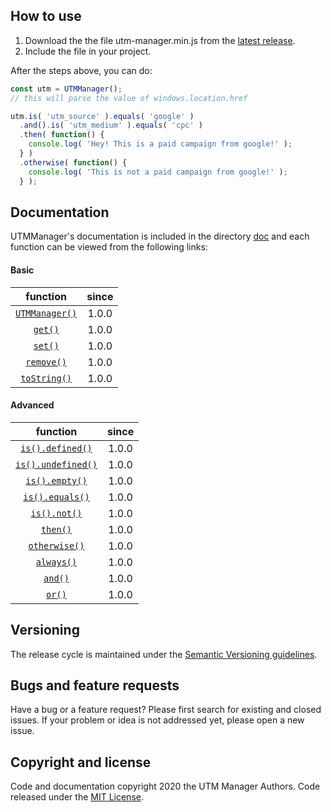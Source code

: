 ## How to use

1. Download the the file utm-manager.min.js from the [latest release](https://github.com/shimisnow/utm-manager/releases).
2. Include the file in your project.

After the steps above, you can do:

```javascript
const utm = UTMManager();
// this will parse the value of windows.location.href

utm.is( 'utm_source' ).equals( 'google' )
  .and().is( 'utm_medium' ).equals( 'cpc' )
  .then( function() {
    console.log( 'Hey! This is a paid campaign from google!' );
  } )
  .otherwise( function() {
    console.log( 'This is not a paid campaign from google!' );
  } );
```

## Documentation

UTMManager's documentation is included in the directory [doc](doc/) and each function can be viewed from the following links:

#### Basic

| function                         | since |
| :------------------------------: | :---: |
| [`UTMManager()`](doc/utm-manager.md) | 1.0.0 |
| [`get()`](doc/get.md)                | 1.0.0 |
| [`set()`](doc/set.md)                | 1.0.0 |
| [`remove()`](doc/remove.md)          | 1.0.0 |
| [`toString()`](doc/to-string.md)     | 1.0.0 |

#### Advanced

| function                           | since |
| :--------------------------------: | :---: |
| [`is().defined()`](doc/defined.md)     | 1.0.0 |
| [`is().undefined()`](doc/undefined.md) | 1.0.0 |
| [`is().empty()`](doc/empty.md)         | 1.0.0 |
| [`is().equals()`](doc/equals.md)       | 1.0.0 |
| [`is().not()`](doc/not.md)             | 1.0.0 |
| [`then()`](doc/then.md)                | 1.0.0 |
| [`otherwise()`](doc/otherwise.md)      | 1.0.0 |
| [`always()`](doc/always.md)            | 1.0.0 |
| [`and()`](doc/and.md)                  | 1.0.0 |
| [`or()`](doc/or.md)                    | 1.0.0 |


## Versioning

The release cycle is maintained under the [Semantic Versioning guidelines](https://semver.org/).

## Bugs and feature requests

Have a bug or a feature request? Please first search for existing and closed issues. If your problem or idea is not addressed yet, please open a new issue.

## Copyright and license

Code and documentation copyright 2020 the UTM Manager Authors. Code released under the [MIT License](LICENSE.md).
